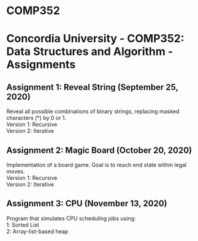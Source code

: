 # COMP352
# Concordia University - COMP352: Data Structures and Algorithm - Assignments

## Assignment 1: Reveal String (September 25, 2020)
Reveal all possible combinations of binary strings, replacing masked characters (*) by 0 or 1. <br/>
Version 1: Recursive <br/>
Version 2: Iterative <br/>

## Assignment 2: Magic Board (October 20, 2020)
Implementation of a board game. Goal is to reach end state within legal moves. <br/>
Version 1: Recursive <br/>
Version 2: Iterative <br/>

## Assignment 3: CPU (November 13, 2020)
Program that simulates CPU scheduling jobs using: <br/>
1: Sorted List <br/>
2: Array-list-based heap
